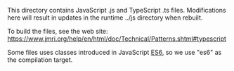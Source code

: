 This directory contains JavaScript .js and TypeScript .ts files.  Modifications here will result in updates in the runtime ../js directory when rebuilt.

To build the files, see the web site: https://www.jmri.org/help/en/html/doc/Technical/Patterns.shtml#typescript

Some files uses classes introduced in JavaScript [ES6](https://www.w3schools.com/js/js_es6.asp), so we use "es6" as the compilation target.

